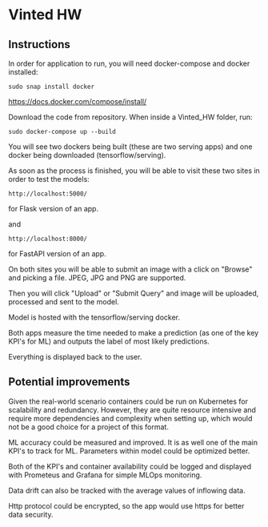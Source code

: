 # Vinted HW

## Instructions

In order for application to run, you will need docker-compose and docker installed:

```
sudo snap install docker
```

https://docs.docker.com/compose/install/

Download the code from repository.
When inside a Vinted_HW folder, run:

```
sudo docker-compose up --build
```

You will see two dockers being built (these are two serving apps) and one docker being downloaded (tensorflow/serving).

As soon as the process is finished, you will be able to visit these two sites in order to test the models:

```
http://localhost:5000/ 
```
for Flask version of an app.

and

```
http://localhost:8000/
```
for FastAPI version of an app.

 On both sites you will be able to submit an image with a click on "Browse" and picking a file.
JPEG, JPG and PNG are supported.

Then you will click "Upload" or "Submit Query" and image will be uploaded, processed and sent to the model.

Model is hosted with the tensorflow/serving docker.

Both apps measure the time needed to make a prediction (as one of the key KPI's for ML) and outputs the label of most likely predictions.

Everything is displayed back to the user.

## Potential improvements

Given the real-world scenario containers could be run on Kubernetes for scalability and redundancy.
However, they are quite resource intensive and require more dependencies and complexity when setting up, 
which would not be a good choice for a project of this format.

ML accuracy could be measured and improved. It is as well one of the main KPI's to track for ML.
Parameters within model could be optimized better.

Both of the KPI's and container availability could be logged and displayed with Prometeus and Grafana
for simple MLOps monitoring.

Data drift can also be tracked with the average values of inflowing data.

Http protocol could be encrypted, so the app would use https for better data security.
